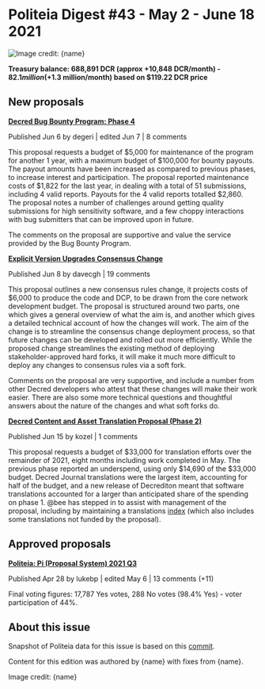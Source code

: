 # Politeia Digest #43 - May 2 - June 18 2021

![Image credit: {name}](img/{path})

**Treasury balance: 688,891 DCR (approx +10,848 DCR/month) - $82.1 million (+$1.3 million/month) based on $119.22 DCR price**

## New proposals

**[Decred Bug Bounty Program: Phase 4](https://proposals.decred.org/record/e1f104b)**

Published Jun 6 by degeri | edited Jun 7 | 8 comments

This proposal requests a budget of $5,000 for maintenance of the program for another 1 year, with a maximum budget of $100,000 for bounty payouts. The payout amounts have been increased as compared to previous phases, to increase interest and participation. The proposal reported maintenance costs of $1,822 for the last year, in dealing with a total of 51 submissions, including 4 valid reports. Payouts for the 4 valid reports totalled $2,860. The proposal notes a number of challenges around getting quality submissions for high sensitivity software, and a few choppy interactions with bug submitters that can be improved upon in future.

The comments on the proposal are supportive and value the service provided by the Bug Bounty Program.

**[Explicit Version Upgrades Consensus Change](https://proposals.decred.org/record/3a98861)**

Published Jun 8 by davecgh | 19 comments

This proposal outlines a new consensus rules change, it projects costs of $6,000 to produce the code and DCP, to be drawn from the core network development budget. The proposal is structured around two parts, one which gives a general overview of what the aim is, and another which gives a detailed technical account of how the changes will work. The aim of the change is to streamline the consensus change deployment process, so that future changes can be developed and rolled out more efficiently. While the proposed change streamlines the existing method of deploying stakeholder-approved hard forks, it will make it much more difficult to deploy any changes to consensus rules via a soft fork.

Comments on the proposal are very supportive, and include a number from other Decred developers who attest that these changes will make their work easier. There are also some more technical questions and thoughtful answers about the nature of the changes and what soft forks do.

**[Decred Content and Asset Translation Proposal (Phase 2)](https://proposals.decred.org/record/af9942a)**

Published Jun 15 by kozel | 1 comments

This proposal requests a budget of $33,000 for translation efforts over the remainder of 2021, eight months including work completed in May. The previous phase reported an underspend, using only $14,690 of the $33,000 budget. Decred Journal translations were the largest item, accounting for half of the budget, and a new release of Decrediton meant that software translations accounted for a larger than anticipated share of the spending on phase 1. @bee has stepped in to assist with management of the proposal, including by maintaining a translations [index](https://github.com/decredcommunity/translations/blob/master/index.md) (which also includes some translations not funded by the proposal).

## Approved proposals

**[Politeia: Pi (Proposal System) 2021 Q3](https://proposals.decred.org/record/91cfcc8)**

Published Apr 28 by lukebp | edited May 6 | 13 comments (+11)

Final voting figures: 17,787 Yes votes, 288 No votes (98.4% Yes) - voter participation of 44%.

## About this issue

Snapshot of Politeia data for this issue is based on this [commit]({link}).

Content for this edition was authored by {name} with fixes from {name}.

Image credit: {name}
